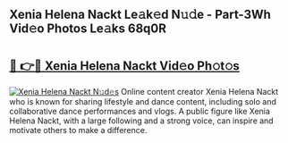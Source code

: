 ## Xenia Helena Nackt Le𝚊k𝚎d N𝚞𝚍e - Part-3Wh Vid𝚎o Photos Le𝚊ks 68q0R

# <h2><a href="http://fbao3yf.evod.top/?m=Xenia+Helena+Nackt">🔗 👉🔴 Xenia Helena Nackt Vid𝚎o Ph𝚘t𝚘s</a></h2>

[![Xenia Helena Nackt N𝚞d𝚎s](https://i.imgur.com/8V9OHl7.gif)](http://fbao3yf.evod.top/?m=Xenia+Helena+Nackt)
Online content creator Xenia Helena Nackt who is known for sharing lifestyle and dance content, including solo and collaborative dance performances and vlogs. A public figure like Xenia Helena Nackt, with a large following and a strong voice, can inspire and motivate others to make a difference. 
